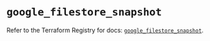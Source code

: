 # `google_filestore_snapshot`

Refer to the Terraform Registry for docs: [`google_filestore_snapshot`](https://registry.terraform.io/providers/hashicorp/google-beta/6.9.0/docs/resources/google_filestore_snapshot).
